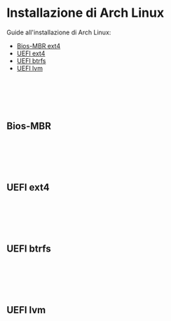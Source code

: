 # Installazione di Arch Linux

Guide all'installazione di Arch Linux: 

* [Bios-MBR ext4]()
* [UEFI ext4]()
* [UEFI btrfs]()
* [UEFI lvm]()

<br><br><br><br>

## Bios-MBR




<br><br><br><br>

## UEFI ext4




<br><br><br><br>

## UEFI btrfs




<br><br><br><br>

## UEFI lvm




<br><br><br><br>





